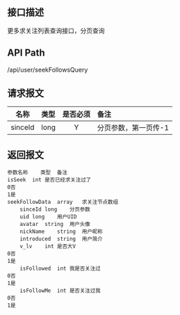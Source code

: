 ## 接口描述
更多求关注列表查询接口，分页查询
## API Path
/api/user/seekFollowsQuery
## 请求报文
|名称         |类型           |是否必须   |备注                                 |
|-------------|:--------------|:---------:|:------------------------------------|
|sinceId    |long    |Y    |分页参数，第一页传-1    |
## 返回报文
    参数名称	类型	备注
    isSeek	int	是否已经求关注过了
    0否
    1是
    seekFollowData	array	求关注节点数组
    	sinceId	long	分页参数
    	uid	long	用户UID
    	avatar	string	用户头像
    	nickName	string	用户昵称
    	introduced	string	用户简介
    	v_lv	int	是否大V
    0否
    1是
    	isFollowed	int	我是否关注过
    0否
    1是
    	isFollowMe	int	是否关注过我
    0否
    1是
